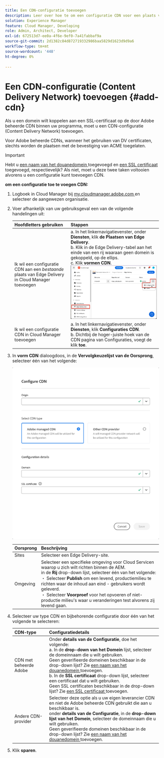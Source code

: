 ```yaml
---
title: Een CDN-configuratie toevoegen
description: Leer over hoe te om een configuratie CDN voor een plaats van Edge Delivery of een milieu van Cloud Manager toe te voegen.
solution: Experience Manager
feature: Cloud Manager, Developing
role: Admin, Architect, Developer
exl-id: 672513d7-ee0a-4f6e-9ef0-7a41fabbaf9a
source-git-commit: 2d1382c84d872719332986baa5829d1623d9d9a6
workflow-type: tm+mt
source-wordcount: '448'
ht-degree: 0%

---
```



# Een CDN-configuratie (Content Delivery Network) toevoegen {#add-cdn}

Als u een domein wilt koppelen aan een SSL-certificaat op de door Adobe beheerde CDN binnen uw programma, moet u een CDN-configuratie (Content Delivery Network) toevoegen.

Voor Adobe beheerde CDNs, wanneer het gebruiken van DV certificaten, slechts worden de plaatsen met de bevestiging van ACME toegelaten.

>[!IMPORTANT]
>
>Hebt u [ een naam van het douanedomein ](/help/implementing/cloud-manager/custom-domain-names/add-custom-domain-name.md) toegevoegd en [ een SSL certificaat ](/help/implementing/cloud-manager/managing-ssl-certifications/add-ssl-certificate.md) toegevoegd, respectievelijk? Als niet, moet u deze twee taken voltooien alvorens u een configuratie kunt toevoegen CDN.

**om een configuratie toe te voegen CDN:**

1. Logboek in Cloud Manager bij [ my.cloudmanager.adobe.com ](https://my.cloudmanager.adobe.com/) en selecteer de aangewezen organisatie.

1. Voer afhankelijk van uw gebruiksgeval een van de volgende handelingen uit:

   | Hoofdletters gebruiken | Stappen |
   | --- | --- |
   | Ik wil een configuratie CDN aan een *bestaande* plaats van Edge Delivery in Cloud Manager toevoegen | a. In het linkernavigatievenster, onder **Diensten**, klik **de Plaatsen van Edge Delivery**.<br> b. Klik in de Edge Delivery-tabel aan het einde van een rij waaraan geen domein is gekoppeld, op de ellips.<br> c. Klik **vormen CDN**.  ![ klik vormen CDN voor een plaats van Edge Delivery ](/help/implementing/cloud-manager/assets/cm-eds-config-cdn.png) |
   | Ik wil een configuratie CDN in Cloud Manager toevoegen | a. In het linkernavigatievenster, onder **Diensten**, klik **Configuraties CDN**.<br> b. Dichtbij de hoger-juiste hoek van de CDN pagina van Configuraties, voegt de klik **toe**. |

1. In **vorm CDN** dialoogdoos, in de **Vervolgkeuzelijst van de Oorsprong**, selecteer één van het volgende:

   ![ vorm CDN dialoogdoos ](/help/implementing/cloud-manager/assets/configure-cdn-dialog.png)

   | Oorsprong | Beschrijving |
   | --- | --- |
   | Sites | Selecteer een Edge Delivery-site. |
   | Omgeving | Selecteer een specifieke omgeving voor Cloud Servicen waarop u zich wilt richten binnen de AEM.<br> in de **Rij** drop-down lijst, selecteer één van het volgende:<br>・ Selecteer **Publish** om een levend, productiemilieu te richten waar de inhoud aan eind - gebruikers wordt geleverd.<br>・ Selecteer **Voorproef** voor het opvoeren of niet-productie milieu&#39;s waar u veranderingen test alvorens zij levend gaan. |

1. Selecteer uw type CDN en bijbehorende configuratie door één van het volgende te selecteren:

   | CDN-type | Configuratiedetails |
   | --- | --- |
   | CDN met beheerde Adobe | Onder **details van de Configuratie**, doe het volgende:<br> a. In de **drop-down van het Domein** lijst, selecteer de domeinnaam die u wilt gebruiken.<br> Geen geverifieerde domeinen beschikbaar in de drop-down lijst? Zie [ een naam van het douanedomein ](/help/implementing/cloud-manager/custom-domain-names/add-custom-domain-name.md) toevoegen.<br> b. In de **SSL certificaat** drop-down lijst, selecteer een certificaat dat u wilt gebruiken.<br> Geen SSL certificaten beschikbaar in de drop-down lijst? Zie [ een SSL certificaat ](/help/implementing/cloud-manager/managing-ssl-certifications/add-ssl-certificate.md) toevoegen. |
   | Andere CDN-provider | Selecteer deze optie als u uw eigen leverancier CDN en niet de Adobe beheerde CDN gebruikt die aan u beschikbaar is.<br> onder **details van de Configuratie**, in de **drop-down lijst van het Domein**, selecteer de domeinnaam die u wilt gebruiken.<br> Geen geverifieerde domeinen beschikbaar in de drop-down lijst? Zie [ een naam van het douanedomein ](/help/implementing/cloud-manager/custom-domain-names/add-custom-domain-name.md) toevoegen. |

1. Klik **sparen**.
